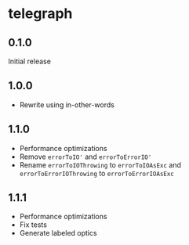 # telegraph

## 0.1.0

Initial release

## 1.0.0

- Rewrite using in-other-words

## 1.1.0

- Performance optimizations
- Remove `errorToIO'` and `errorToErrorIO'`
- Rename `errorToIOThrowing` to `errorToIOAsExc` and `errorToErrorIOThrowing` to `errorToErrorIOAsExc`

## 1.1.1

- Performance optimizations
- Fix tests
- Generate labeled optics
